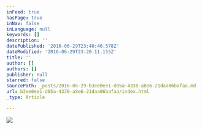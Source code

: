 ```yaml
---
inFeed: true
hasPage: true
inNav: false
inLanguage: null
keywords: []
description: ''
datePublished: '2016-06-29T23:40:46.578Z'
dateModified: '2016-06-29T23:20:11.155Z'
title: ''
author: []
authors: []
publisher: null
starred: false
sourcePath: _posts/2016-06-29-b3ee0ee1-d05a-4330-a8e6-21daa06bafaa.md
url: b3ee0ee1-d05a-4330-a8e6-21daa06bafaa/index.html
_type: Article

---
```

![](https://the-grid-user-content.s3-us-west-2.amazonaws.com/e718fe95-7a21-4ef2-b90d-de2c16cb8d54.jpg)